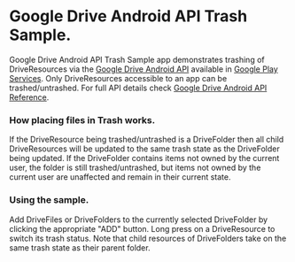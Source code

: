 # Google Drive Android API Trash Sample.

Google Drive Android API Trash Sample app demonstrates trashing of
DriveResources via the [Google Drive Android API][1] available in
[Google Play Services][2]. Only DriveResources accessible to an app can
be trashed/untrashed. For full API details check
[Google Drive Android API Reference][3].

### How placing files in Trash works.
If the DriveResource being trashed/untrashed is a DriveFolder then all child
DriveResources will be updated to the same trash state as the DriveFolder being
updated. If the DriveFolder contains items not owned by the current user, the
folder is still trashed/untrashed, but items not owned by the current user are
unaffected and remain in their current state.

### Using the sample.
Add DriveFiles or DriveFolders to the currently selected DriveFolder by
clicking the appropriate "ADD" button. Long press on a DriveResource to switch
its trash status. Note that child resources of DriveFolders take on the same
trash state as their parent folder.

[1]: https://developers.google.com/drive/android/intro
[2]: http://developer.android.com/google/play-services
[3]: https://developer.android.com/reference/com/google/android/gms/drive/package-summary.html
